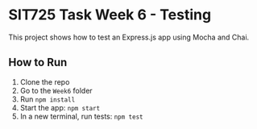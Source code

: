 
# SIT725 Task Week 6 - Testing

This project shows how to test an Express.js app using Mocha and Chai.

## How to Run

1. Clone the repo
2. Go to the `Week6` folder
3. Run `npm install`
4. Start the app: `npm start`
5. In a new terminal, run tests: `npm test`
